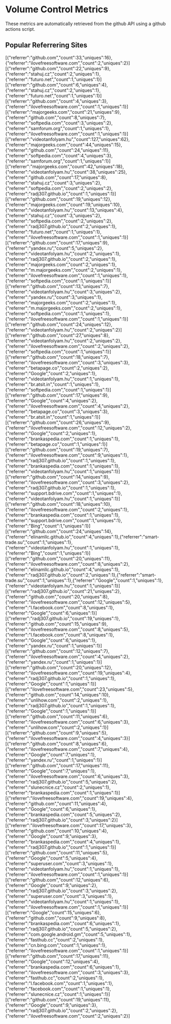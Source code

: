 # Volume Control Metrics

These metrics are automatically retrieved from the github API using a github actions script.  

## Popular Referrering Sites

[{"referrer":"github.com","count":33,"uniques":16},{"referrer":"ilovefreesoftware.com","count":2,"uniques":2}][{"referrer":"github.com","count":22,"uniques":9},{"referrer":"stahuj.cz","count":2,"uniques":1},{"referrer":"futuro.net","count":1,"uniques":1}][{"referrer":"github.com","count":6,"uniques":4},{"referrer":"stahuj.cz","count":2,"uniques":1},{"referrer":"futuro.net","count":1,"uniques":1}]
[{"referrer":"github.com","count":4,"uniques":3},{"referrer":"ilovefreesoftware.com","count":1,"uniques":1}][{"referrer":"majorgeeks.com","count":21,"uniques":9},{"referrer":"github.com","count":8,"uniques":7},{"referrer":"softpedia.com","count":3,"uniques":2},{"referrer":"samforum.org","count":1,"uniques":1},{"referrer":"ilovefreesoftware.com","count":1,"uniques":1}][{"referrer":"videotanfolyam.hu","count":127,"uniques":62},{"referrer":"majorgeeks.com","count":44,"uniques":15},{"referrer":"github.com","count":24,"uniques":11},{"referrer":"softpedia.com","count":4,"uniques":3},{"referrer":"samforum.org","count":1,"uniques":1}][{"referrer":"majorgeeks.com","count":42,"uniques":18},{"referrer":"videotanfolyam.hu","count":38,"uniques":25},{"referrer":"github.com","count":17,"uniques":8},{"referrer":"stahuj.cz","count":3,"uniques":2},{"referrer":"softpedia.com","count":2,"uniques":2},{"referrer":"radj307.github.io","count":1,"uniques":1}][{"referrer":"github.com","count":19,"uniques":12},{"referrer":"majorgeeks.com","count":19,"uniques":10},{"referrer":"videotanfolyam.hu","count":13,"uniques":4},{"referrer":"stahuj.cz","count":3,"uniques":2},{"referrer":"softpedia.com","count":2,"uniques":2},{"referrer":"radj307.github.io","count":2,"uniques":1},{"referrer":"futuro.net","count":1,"uniques":1},{"referrer":"ilovefreesoftware.com","count":1,"uniques":1}][{"referrer":"github.com","count":17,"uniques":9},{"referrer":"yandex.ru","count":5,"uniques":2},{"referrer":"videotanfolyam.hu","count":2,"uniques":1},{"referrer":"radj307.github.io","count":2,"uniques":1},{"referrer":"majorgeeks.com","count":2,"uniques":1},{"referrer":"m.majorgeeks.com","count":2,"uniques":1},{"referrer":"ilovefreesoftware.com","count":1,"uniques":1},{"referrer":"softpedia.com","count":1,"uniques":1}][{"referrer":"github.com","count":13,"uniques":7},{"referrer":"videotanfolyam.hu","count":3,"uniques":2},{"referrer":"yandex.ru","count":3,"uniques":1},{"referrer":"majorgeeks.com","count":2,"uniques":1},{"referrer":"m.majorgeeks.com","count":2,"uniques":1},{"referrer":"softpedia.com","count":1,"uniques":1},{"referrer":"ilovefreesoftware.com","count":1,"uniques":1}][{"referrer":"github.com","count":24,"uniques":12},{"referrer":"videotanfolyam.hu","count":2,"uniques":2}][{"referrer":"github.com","count":27,"uniques":8},{"referrer":"videotanfolyam.hu","count":2,"uniques":2},{"referrer":"ilovefreesoftware.com","count":2,"uniques":2},{"referrer":"softpedia.com","count":1,"uniques":1}][{"referrer":"github.com","count":18,"uniques":7},{"referrer":"ilovefreesoftware.com","count":3,"uniques":3},{"referrer":"betapage.co","count":2,"uniques":2},{"referrer":"Google","count":2,"uniques":1},{"referrer":"videotanfolyam.hu","count":1,"uniques":1},{"referrer":"br.atsit.in","count":1,"uniques":1},{"referrer":"softpedia.com","count":1,"uniques":1}][{"referrer":"github.com","count":17,"uniques":9},{"referrer":"Google","count":4,"uniques":2},{"referrer":"ilovefreesoftware.com","count":4,"uniques":2},{"referrer":"betapage.co","count":3,"uniques":3},{"referrer":"br.atsit.in","count":1,"uniques":1}][{"referrer":"github.com","count":26,"uniques":9},{"referrer":"ilovefreesoftware.com","count":12,"uniques":2},{"referrer":"Google","count":2,"uniques":1},{"referrer":"brankaspedia.com","count":1,"uniques":1},{"referrer":"betapage.co","count":1,"uniques":1}][{"referrer":"github.com","count":19,"uniques":7},{"referrer":"ilovefreesoftware.com","count":9,"uniques":1},{"referrer":"radj307.github.io","count":1,"uniques":1},{"referrer":"brankaspedia.com","count":1,"uniques":1},{"referrer":"videotanfolyam.hu","count":1,"uniques":1}][{"referrer":"github.com","count":14,"uniques":9},{"referrer":"ilovefreesoftware.com","count":3,"uniques":2},{"referrer":"radj307.github.io","count":1,"uniques":1},{"referrer":"support.bdrive.com","count":1,"uniques":1},{"referrer":"videotanfolyam.hu","count":1,"uniques":1}][{"referrer":"github.com","count":18,"uniques":10},{"referrer":"ilovefreesoftware.com","count":2,"uniques":1},{"referrer":"brankaspedia.com","count":1,"uniques":1},{"referrer":"support.bdrive.com","count":1,"uniques":1},{"referrer":"Bing","count":1,"uniques":1}][{"referrer":"github.com","count":24,"uniques":14},{"referrer":"elinamllc.github.io","count":4,"uniques":1},{"referrer":"smart-trade.su","count":1,"uniques":1},{"referrer":"videotanfolyam.hu","count":1,"uniques":1},{"referrer":"Bing","count":1,"uniques":1}][{"referrer":"github.com","count":20,"uniques":11},{"referrer":"ilovefreesoftware.com","count":8,"uniques":2},{"referrer":"elinamllc.github.io","count":4,"uniques":1},{"referrer":"radj307.github.io","count":2,"uniques":1},{"referrer":"smart-trade.su","count":1,"uniques":1},{"referrer":"Google","count":1,"uniques":1},{"referrer":"videotanfolyam.hu","count":1,"uniques":1}][{"referrer":"radj307.github.io","count":21,"uniques":2},{"referrer":"github.com","count":20,"uniques":8},{"referrer":"ilovefreesoftware.com","count":12,"uniques":5},{"referrer":"l.facebook.com","count":8,"uniques":1},{"referrer":"Google","count":6,"uniques":1}][{"referrer":"radj307.github.io","count":19,"uniques":1},{"referrer":"github.com","count":15,"uniques":9},{"referrer":"ilovefreesoftware.com","count":8,"uniques":5},{"referrer":"l.facebook.com","count":8,"uniques":1},{"referrer":"Google","count":6,"uniques":1},{"referrer":"yandex.ru","count":1,"uniques":1}][{"referrer":"github.com","count":12,"uniques":7},{"referrer":"ilovefreesoftware.com","count":4,"uniques":2},{"referrer":"yandex.ru","count":1,"uniques":1}][{"referrer":"github.com","count":20,"uniques":12},{"referrer":"ilovefreesoftware.com","count":19,"uniques":4},{"referrer":"radj307.github.io","count":1,"uniques":1},{"referrer":"Google","count":1,"uniques":1}][{"referrer":"ilovefreesoftware.com","count":23,"uniques":5},{"referrer":"github.com","count":14,"uniques":10},{"referrer":"unlihow.com","count":2,"uniques":1},{"referrer":"radj307.github.io","count":1,"uniques":1},{"referrer":"Google","count":1,"uniques":1}][{"referrer":"github.com","count":11,"uniques":6},{"referrer":"ilovefreesoftware.com","count":6,"uniques":3},{"referrer":"unlihow.com","count":2,"uniques":1}][{"referrer":"github.com","count":9,"uniques":5},{"referrer":"ilovefreesoftware.com","count":4,"uniques":3}][{"referrer":"github.com","count":8,"uniques":6},{"referrer":"ilovefreesoftware.com","count":7,"uniques":4},{"referrer":"Google","count":7,"uniques":1},{"referrer":"yandex.ru","count":1,"uniques":1}][{"referrer":"github.com","count":17,"uniques":11},{"referrer":"Google","count":7,"uniques":1},{"referrer":"ilovefreesoftware.com","count":6,"uniques":3},{"referrer":"radj307.github.io","count":5,"uniques":2},{"referrer":"slunecnice.cz","count":2,"uniques":1},{"referrer":"brankaspedia.com","count":1,"uniques":1}][{"referrer":"ilovefreesoftware.com","count":19,"uniques":4},{"referrer":"github.com","count":11,"uniques":4},{"referrer":"Google","count":6,"uniques":1},{"referrer":"brankaspedia.com","count":5,"uniques":2},{"referrer":"radj307.github.io","count":3,"uniques":2}][{"referrer":"ilovefreesoftware.com","count":17,"uniques":3},{"referrer":"github.com","count":10,"uniques":4},{"referrer":"Google","count":9,"uniques":3},{"referrer":"brankaspedia.com","count":4,"uniques":1},{"referrer":"radj307.github.io","count":1,"uniques":1}][{"referrer":"github.com","count":11,"uniques":5},{"referrer":"Google","count":5,"uniques":4},{"referrer":"superuser.com","count":3,"uniques":1},{"referrer":"videotanfolyam.hu","count":1,"uniques":1},{"referrer":"ilovefreesoftware.com","count":1,"uniques":1}][{"referrer":"github.com","count":12,"uniques":6},{"referrer":"Google","count":9,"uniques":2},{"referrer":"radj307.github.io","count":3,"uniques":2},{"referrer":"superuser.com","count":3,"uniques":1},{"referrer":"videotanfolyam.hu","count":1,"uniques":1},{"referrer":"ilovefreesoftware.com","count":1,"uniques":1}][{"referrer":"Google","count":15,"uniques":6},{"referrer":"github.com","count":9,"uniques":8},{"referrer":"brankaspedia.com","count":6,"uniques":1},{"referrer":"radj307.github.io","count":5,"uniques":2},{"referrer":"com.google.android.gm","count":5,"uniques":1},{"referrer":"fasthub.cc","count":2,"uniques":1},{"referrer":"cn.bing.com","count":1,"uniques":1},{"referrer":"ilovefreesoftware.com","count":1,"uniques":1}][{"referrer":"github.com","count":17,"uniques":11},{"referrer":"Google","count":12,"uniques":4},{"referrer":"brankaspedia.com","count":6,"uniques":1},{"referrer":"ilovefreesoftware.com","count":3,"uniques":3},{"referrer":"fasthub.cc","count":2,"uniques":1},{"referrer":"l.facebook.com","count":1,"uniques":1},{"referrer":"facebook.com","count":1,"uniques":1},{"referrer":"slunecnice.cz","count":1,"uniques":1}][{"referrer":"github.com","count":19,"uniques":11},{"referrer":"Google","count":9,"uniques":3},{"referrer":"radj307.github.io","count":2,"uniques":2},{"referrer":"ilovefreesoftware.com","count":2,"uniques":2}]